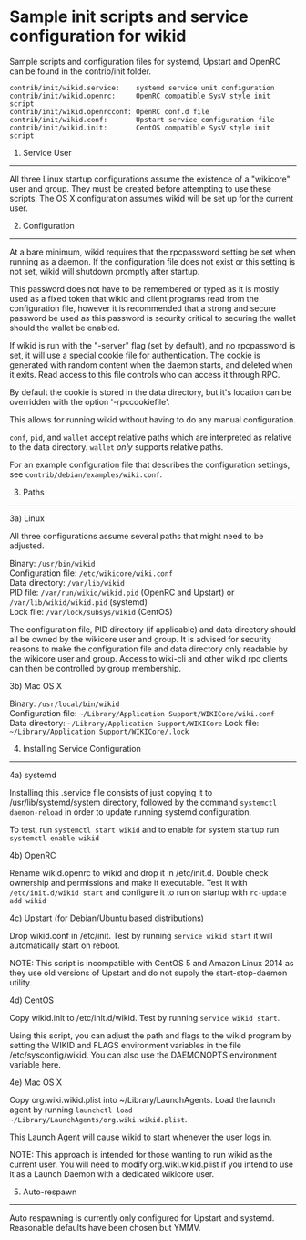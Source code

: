Sample init scripts and service configuration for wikid
==========================================================

Sample scripts and configuration files for systemd, Upstart and OpenRC
can be found in the contrib/init folder.

    contrib/init/wikid.service:    systemd service unit configuration
    contrib/init/wikid.openrc:     OpenRC compatible SysV style init script
    contrib/init/wikid.openrcconf: OpenRC conf.d file
    contrib/init/wikid.conf:       Upstart service configuration file
    contrib/init/wikid.init:       CentOS compatible SysV style init script

1. Service User
---------------------------------

All three Linux startup configurations assume the existence of a "wikicore" user
and group.  They must be created before attempting to use these scripts.
The OS X configuration assumes wikid will be set up for the current user.

2. Configuration
---------------------------------

At a bare minimum, wikid requires that the rpcpassword setting be set
when running as a daemon.  If the configuration file does not exist or this
setting is not set, wikid will shutdown promptly after startup.

This password does not have to be remembered or typed as it is mostly used
as a fixed token that wikid and client programs read from the configuration
file, however it is recommended that a strong and secure password be used
as this password is security critical to securing the wallet should the
wallet be enabled.

If wikid is run with the "-server" flag (set by default), and no rpcpassword is set,
it will use a special cookie file for authentication. The cookie is generated with random
content when the daemon starts, and deleted when it exits. Read access to this file
controls who can access it through RPC.

By default the cookie is stored in the data directory, but it's location can be overridden
with the option '-rpccookiefile'.

This allows for running wikid without having to do any manual configuration.

`conf`, `pid`, and `wallet` accept relative paths which are interpreted as
relative to the data directory. `wallet` *only* supports relative paths.

For an example configuration file that describes the configuration settings,
see `contrib/debian/examples/wiki.conf`.

3. Paths
---------------------------------

3a) Linux

All three configurations assume several paths that might need to be adjusted.

Binary:              `/usr/bin/wikid`  
Configuration file:  `/etc/wikicore/wiki.conf`  
Data directory:      `/var/lib/wikid`  
PID file:            `/var/run/wikid/wikid.pid` (OpenRC and Upstart) or `/var/lib/wikid/wikid.pid` (systemd)  
Lock file:           `/var/lock/subsys/wikid` (CentOS)  

The configuration file, PID directory (if applicable) and data directory
should all be owned by the wikicore user and group.  It is advised for security
reasons to make the configuration file and data directory only readable by the
wikicore user and group.  Access to wiki-cli and other wikid rpc clients
can then be controlled by group membership.

3b) Mac OS X

Binary:              `/usr/local/bin/wikid`  
Configuration file:  `~/Library/Application Support/WIKICore/wiki.conf`  
Data directory:      `~/Library/Application Support/WIKICore`
Lock file:           `~/Library/Application Support/WIKICore/.lock`

4. Installing Service Configuration
-----------------------------------

4a) systemd

Installing this .service file consists of just copying it to
/usr/lib/systemd/system directory, followed by the command
`systemctl daemon-reload` in order to update running systemd configuration.

To test, run `systemctl start wikid` and to enable for system startup run
`systemctl enable wikid`

4b) OpenRC

Rename wikid.openrc to wikid and drop it in /etc/init.d.  Double
check ownership and permissions and make it executable.  Test it with
`/etc/init.d/wikid start` and configure it to run on startup with
`rc-update add wikid`

4c) Upstart (for Debian/Ubuntu based distributions)

Drop wikid.conf in /etc/init.  Test by running `service wikid start`
it will automatically start on reboot.

NOTE: This script is incompatible with CentOS 5 and Amazon Linux 2014 as they
use old versions of Upstart and do not supply the start-stop-daemon utility.

4d) CentOS

Copy wikid.init to /etc/init.d/wikid. Test by running `service wikid start`.

Using this script, you can adjust the path and flags to the wikid program by
setting the WIKID and FLAGS environment variables in the file
/etc/sysconfig/wikid. You can also use the DAEMONOPTS environment variable here.

4e) Mac OS X

Copy org.wiki.wikid.plist into ~/Library/LaunchAgents. Load the launch agent by
running `launchctl load ~/Library/LaunchAgents/org.wiki.wikid.plist`.

This Launch Agent will cause wikid to start whenever the user logs in.

NOTE: This approach is intended for those wanting to run wikid as the current user.
You will need to modify org.wiki.wikid.plist if you intend to use it as a
Launch Daemon with a dedicated wikicore user.

5. Auto-respawn
-----------------------------------

Auto respawning is currently only configured for Upstart and systemd.
Reasonable defaults have been chosen but YMMV.
